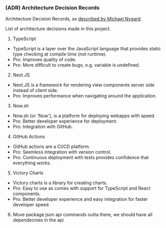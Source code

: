 ### (ADR) Architecture Decision Records

Architecture Decision Records, as [described by Michael Nygard](http://thinkrelevance.com/blog/2011/11/15/documenting-architecture-decisions).

List of architecture decisions made in this project.


1. TypeScript

- TypeScript is a layer over the JavaScript language that provides static type checking at compile time (not runtime).
- Pro: Improves quality of code.
- Pro: More difficult to create bugs, e.g. variable is undefined.


2. Next.JS

- Next.JS is a framework for rendering view components server side instead of client side.
- Pro: Improves performance when navigating around the application.


3. Now.sh

- Now.sh (or 'Now'), is a platform for deploying webapps with speed.
- Pro: Better developer experience for deployment.
- Pro: Integration with GitHub.


4. GitHub Actions

- GitHub actions are a CI/CD platform.
- Pro: Seemless integration with version control.
- Pro: Continuous deployment with tests provides confidence that everything works.


5. Victory Charts

- Victory charts is a library for creating charts.
- Pro: Easy to use as comes with support for TypeScript and React components.
- Pro: Better developer experience and easy integration for faster developer speed.


6. Move package json api commands outta there, we should have all dependecnies in the api